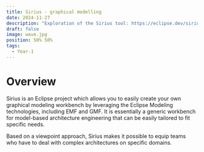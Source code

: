 ```yaml
---
title: Sirius - graphical modelling
date: 2024-11-27
description: "Exploration of the Sirius tool: https://eclipse.dev/sirius/"
draft: false
image: wave.jpg
position: 50% 50%
tags:
  - Year-1
---
```


# Overview

Sirius is an Eclipse project which allows you to easily create your own graphical modeling workbench by leveraging the Eclipse Modeling technologies, including EMF and GMF. It is essentially a generic workbench for model-based architecture engineering that can be easily tailored to fit specific needs.

Based on a viewpoint approach, Sirius makes it possible to equip teams who have to deal with complex architectures on specific domains.
